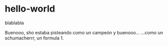 # hello-world
blablabla

Buenooo, sho estaba pisteando como un campeón y buenooo... 
...como un schumacherrr, un formula 1.
